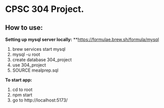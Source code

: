 # CPSC 304 Project.

## How to use:

**Setting up mysql server locally:**
**https://formulae.brew.sh/formula/mysql

1) brew services start mysql
2) mysql -u root
3) create database 304_project
4) use 304_project
5) SOURCE mealprep.sql

**To start app:**
1) cd to root
2) npm start
3) go to http://localhost:5173/
